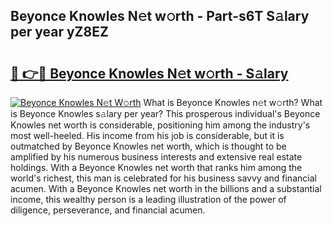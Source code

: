 ## Beyonce Knowles N𝚎t w𝚘rth - Part-s6T S𝚊lary per year yZ8EZ

# <h2><a href="http://gc08ppm.nevu.top/?p=Beyonce+Knowles">🔗 👉🔴 Beyonce Knowles N𝚎t w𝚘rth - S𝚊lary</a></h2>

[![Beyonce Knowles N𝚎t W𝚘rth](https://i.imgur.com/Oavwk0R.jpeg)](http://gc08ppm.nevu.top/?p=Beyonce+Knowles)
What is Beyonce Knowles n𝚎t w𝚘rth? What is Beyonce Knowles s𝚊lary per year?
This prosperous individual's Beyonce Knowles net worth is considerable, positioning him among the industry's most well-heeled. His income from his job is considerable, but it is outmatched by Beyonce Knowles net worth, which is thought to be amplified by his numerous business interests and extensive real estate holdings. With a Beyonce Knowles net worth that ranks him among the world's richest, this man is celebrated for his business savvy and financial acumen. With a Beyonce Knowles net worth in the billions and a substantial income, this wealthy person is a leading illustration of the power of diligence, perseverance, and financial acumen.
